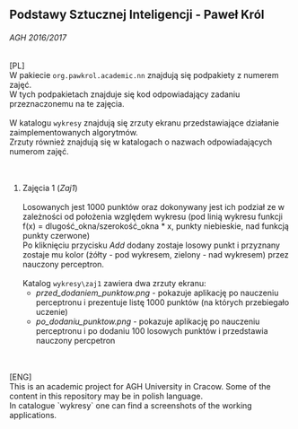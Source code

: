 ## Podstawy Sztucznej Inteligencji - Paweł Król
###### AGH 2016/2017

[PL] <br>
W pakiecie `org.pawkrol.academic.nn` znajdują się podpakiety z numerem zajęć.<br>
W tych podpakietach znajduje się kod odpowiadający zadaniu przeznaczonemu na te zajęcia.<br>
<br>
W katalogu `wykresy` znajdują się zrzuty ekranu przedstawiające działanie zaimplementowanych algorytmów.<br>
Zrzuty również znajdują się w katalogach o nazwach odpowiadających numerom zajęć.<br>
<br>
<br>
1. Zajęcia 1 (*Zaj1*)<br> <br>
    Losowanych jest 1000 punktów oraz dokonywany jest ich podział ze w zależności od położenia względem wykresu (pod linią wykresu funkcji f(x) = dlugość_okna/szerokość_okna * x, punkty niebieskie, nad funkcją punkty czerwone)<br>
    Po kliknięciu przycisku *Add* dodany zostaje losowy punkt i przyznany zostaje mu kolor (żółty - pod wykresem, zielony - nad wykresem) przez nauczony perceptron.<br><br>
    Katalog `wykresy\zaj1` zawiera dwa zrzuty ekranu: <br>
     - *przed_dodaniem_punktow.png* - pokazuje aplikację po nauczeniu perceptronu i prezentuje listę 1000 punktów (na których przebiegało uczenie) <br>
     - *po_dodaniu_punktow.png* - pokazuje aplikację po nauczeniu perceptronu i po dodaniu 100 losowych punktów i przedstawia nauczony percpetron <br>
<br>
<br>
[ENG] <br>
This is an academic project for AGH University in Cracow. Some of the content in this repository may be in polish language.<br>
In catalogue `wykresy` one can find a screenshots of the working applications.<br>


